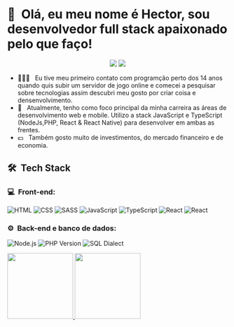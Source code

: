 <h1>👋 &nbsp;Olá, eu meu nome é Hector, sou desenvolvedor full stack apaixonado pelo que faço!</h1>
<p align="center">
<a href="https://www.instagram.com/_lopessszz/"><img src="https://img.shields.io/badge/-@HectorLopes_-E4405F?style=flat-square&logo=Instagram&logoColor=white"/></a>
<a href="https://www.linkedin.com/in/hector-lopes-34b737250/"><img src="https://img.shields.io/badge/-Hector%20Lopes-0077B5?style=flat-square&logo=Linkedin&logoColor=white"/></a>

</p>


- 👨🏻‍💻 &nbsp; Eu tive meu primeiro contato com programção perto dos 14 anos quando quis subir um servidor de jogo online e comecei a pesquisar sobre tecnologias assim descubri meu gosto por criar coisa e densenvolvimento.
- 🚀 &nbsp; Atualmente, tenho como foco principal da minha carreira as áreas de desenvolvimento web e mobile. Utilizo a stack JavaScript e TypeScript (NodeJs,PHP, React & React Native) para desenvolver em ambas as frentes.
- 💵 &nbsp; Também gosto muito de investimentos, do mercado financeiro e de economia.

<h2> 🛠 &nbsp;Tech Stack</h2>
<h3>💻 &nbsp;Front-end:</h3>

![HTML](https://img.shields.io/badge/-HTML-333333?style=flat&logo=HTML5)
![CSS](https://img.shields.io/badge/-CSS-333333?style=flat&logo=CSS3&logoColor=1572B6)
![SASS](https://img.shields.io/badge/-Scss-333333?style=flat-square&logo=sass)
![JavaScript](https://img.shields.io/badge/-JavaScript-333333?style=flat&logo=javascript)
![TypeScript](https://img.shields.io/badge/-TypeScript-333333?style=flat&logo=typescript&logoColor=2D79C7)
![React](https://img.shields.io/badge/-React-333333?style=flat&logo=react)
![React](https://img.shields.io/badge/-React%20Native-333333?style=flat&logo=react)

<h3>⚙️ &nbsp;Back-end e banco de dados:</h3>

![Node.js](https://img.shields.io/badge/-Node.js-333333?style=flat&logo=node.js)
![PHP Version](https://img.shields.io/badge/php-%3E%3D%207.4-8892BF.svg)
![SQL Dialect](https://img.shields.io/badge/MicrosoftSQL-4479A1.svg)


<div>
<a href="https://github.com/Hector-Lopes">
<img height="150em" src="https://github-readme-stats.vercel.app/api/top-langs/?username=Hector-Lopes&layout=compact&langs_count=7&theme=dracula"/>
<img height="150em" src="https://github-readme-stats.vercel.app/api?username=Hector-Lopes&show_icons=true&theme=dracula&include_all_commits=true&count_private=true"/>


</div>




